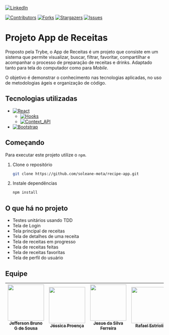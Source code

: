 [![LinkedIn][linkedin-shield]][linkedin-url]

[![Contributors][contributors-shield]][contributors-url]
[![Forks][forks-shield]][forks-url]
[![Stargazers][stars-shield]][stars-url]
[![Issues][issues-shield]][issues-url]

# Projeto App de Receitas

Proposto pela Trybe, o App de Receitas é um projeto que consiste em um sistema que permite visualizar, buscar, filtrar, favoritar, compartilhar e acompanhar o processo de preparação de receitas e drinks. Adaptado tanto para tela do computador como para _Mobile_.

O objetivo é demonstrar o conhecimento nas tecnologias aplicadas, no uso de metodologias ágeis e organização de código.

## Tecnologias utilizadas

- [![React][React-badge]][React-url]
  - [![Hooks][hooks-badge]][hooks-url]
  - [![Context_API][context-badge]][context-url]
- [![Bootstrap][Bootstrap-badge]][Bootstrap-url]

## Começando

Para executar este projeto utilize o `npm`.

1. Clone o repositório
   ```bash
   git clone https://github.com/soleane-mota/recipe-app.git
   ```
2. Instale dependências
   ```bash
   npm install
   ```

<!-- ## Uso -->
## O que há no projeto

- Testes unitários usando TDD
- Tela de Login
- Tela principal de receitas
- Tela de detalhes de uma receita
- Tela de receitas em progresso
- Tela de receitas feitas
- Tela de receitas favoritas
- Tela de perfil do usuário

## Equipe

| [<img src="https://avatars.githubusercontent.com/u/113383109?v=4" width=115 border><br><sub>Jefferson Bruno G de Sousa</sub>](https://github.com/jeffersonbrunoo) | [<img src="https://avatars.githubusercontent.com/u/101840419?v=4" width=115><br><sub>Jéssica Proença</sub>](https://github.com/JessicaProenca1) | [<img src="https://avatars.githubusercontent.com/u/113205956?v=4" width=115><br><sub>Jesue da Silva Ferreira</sub>](https://github.com/Gzuuu) | [<img src="https://avatars.githubusercontent.com/u/111319043?v=4" width=115><br><sub>Rafael Estrioli</sub>](https://github.com/Estrioli) | [<img src="https://avatars.githubusercontent.com/u/113381427?v=4" width=115><br><sub>Soleane M Macena</sub>](https://github.com/soleane-mota) |
| :---: | :---: | :---: | :---: | :---: |

<!-- MARKDOWN LINKS & IMAGES -->
<!-- https://www.markdownguide.org/basic-syntax/#reference-style-links -->
[contributors-shield]: https://img.shields.io/github/contributors/soleane-mota/recipes-app.svg?style=for-the-badge
[contributors-url]: https://github.com/soleane-mota/recipes-app/graphs/contributors
[forks-shield]: https://img.shields.io/github/forks/soleane-mota/recipes-app.svg?style=for-the-badge
[forks-url]: https://github.com/soleane-mota/recipes-app/network/members
[stars-shield]: https://img.shields.io/github/stars/soleane-mota/recipes-app.svg?style=for-the-badge
[stars-url]: https://github.com/soleane-mota/recipes-app/stargazers
[issues-shield]: https://img.shields.io/github/issues/soleane-mota/recipes-app.svg?style=for-the-badge
[issues-url]: https://github.com/soleane-mota/recipes-app/issues
[linkedin-shield]: https://img.shields.io/badge/-LinkedIn-black.svg?style=for-the-badge&logo=linkedin&logoColor=61DAFB
[linkedin-url]: https://linkedin.com/in/soleane-mota

[product-screenshot]: https://mailrelay.com/wp-content/uploads/2017/04/gifs-animados.jpg

[React-badge]: https://img.shields.io/badge/React-20232A?style=for-the-badge&logo=react&logoColor=61DAFB
[React-url]: https://reactjs.org/
[Bootstrap-badge]: https://img.shields.io/badge/Bootstrap-563D7C?style=for-the-badge&logo=bootstrap&logoColor=white
[Bootstrap-url]: https://getbootstrap.com
[hooks-badge]: https://img.shields.io/badge/React%20Hooks-6417ad?style=for-the-badge
[hooks-url]: https://legacy.reactjs.org/docs/hooks-intro.html
[context-badge]: https://img.shields.io/badge/Context%20API-1a7a47?style=for-the-badge
[context-url]: https://legacy.reactjs.org/docs/context.html
